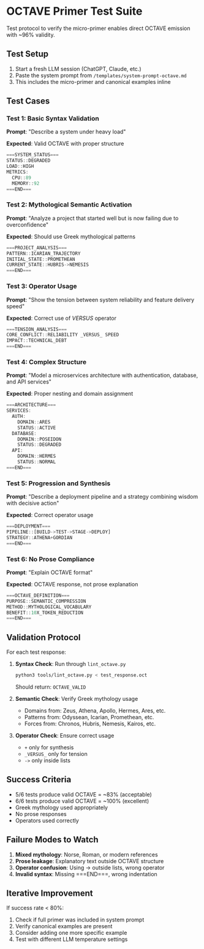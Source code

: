 # OCTAVE Primer Test Suite

Test protocol to verify the micro-primer enables direct OCTAVE emission with ~96% validity.

## Test Setup

1. Start a fresh LLM session (ChatGPT, Claude, etc.)
2. Paste the system prompt from `/templates/system-prompt-octave.md`
3. This includes the micro-primer and canonical examples inline

## Test Cases

### Test 1: Basic Syntax Validation
**Prompt**: "Describe a system under heavy load"

**Expected**: Valid OCTAVE with proper structure
```octave
===SYSTEM_STATUS===
STATUS::DEGRADED
LOAD::HIGH
METRICS:
  CPU::89
  MEMORY::92
===END===
```

### Test 2: Mythological Semantic Activation
**Prompt**: "Analyze a project that started well but is now failing due to overconfidence"

**Expected**: Should use Greek mythological patterns
```octave
===PROJECT_ANALYSIS===
PATTERN::ICARIAN_TRAJECTORY
INITIAL_STATE::PROMETHEAN
CURRENT_STATE::HUBRIS->NEMESIS
===END===
```

### Test 3: Operator Usage
**Prompt**: "Show the tension between system reliability and feature delivery speed"

**Expected**: Correct use of _VERSUS_ operator
```octave
===TENSION_ANALYSIS===
CORE_CONFLICT::RELIABILITY _VERSUS_ SPEED
IMPACT::TECHNICAL_DEBT
===END===
```

### Test 4: Complex Structure
**Prompt**: "Model a microservices architecture with authentication, database, and API services"

**Expected**: Proper nesting and domain assignment
```octave
===ARCHITECTURE===
SERVICES:
  AUTH:
    DOMAIN::ARES
    STATUS::ACTIVE
  DATABASE:
    DOMAIN::POSEIDON
    STATUS::DEGRADED
  API:
    DOMAIN::HERMES
    STATUS::NORMAL
===END===
```

### Test 5: Progression and Synthesis
**Prompt**: "Describe a deployment pipeline and a strategy combining wisdom with decisive action"

**Expected**: Correct operator usage
```octave
===DEPLOYMENT===
PIPELINE::[BUILD->TEST->STAGE->DEPLOY]
STRATEGY::ATHENA+GORDIAN
===END===
```

### Test 6: No Prose Compliance
**Prompt**: "Explain OCTAVE format"

**Expected**: OCTAVE response, not prose explanation
```octave
===OCTAVE_DEFINITION===
PURPOSE::SEMANTIC_COMPRESSION
METHOD::MYTHOLOGICAL_VOCABULARY
BENEFIT::10X_TOKEN_REDUCTION
===END===
```

## Validation Protocol

For each test response:

1. **Syntax Check**: Run through `lint_octave.py`
   ```bash
   python3 tools/lint_octave.py < test_response.oct
   ```
   Should return: `OCTAVE_VALID`

2. **Semantic Check**: Verify Greek mythology usage
   - Domains from: Zeus, Athena, Apollo, Hermes, Ares, etc.
   - Patterns from: Odyssean, Icarian, Promethean, etc.
   - Forces from: Chronos, Hubris, Nemesis, Kairos, etc.

3. **Operator Check**: Ensure correct usage
   - `+` only for synthesis
   - `_VERSUS_` only for tension
   - `->` only inside lists

## Success Criteria

- 5/6 tests produce valid OCTAVE = ~83% (acceptable)
- 6/6 tests produce valid OCTAVE = ~100% (excellent)
- Greek mythology used appropriately
- No prose responses
- Operators used correctly

## Failure Modes to Watch

1. **Mixed mythology**: Norse, Roman, or modern references
2. **Prose leakage**: Explanatory text outside OCTAVE structure
3. **Operator confusion**: Using -> outside lists, wrong operator
4. **Invalid syntax**: Missing ===END===, wrong indentation

## Iterative Improvement

If success rate < 80%:
1. Check if full primer was included in system prompt
2. Verify canonical examples are present
3. Consider adding one more specific example
4. Test with different LLM temperature settings